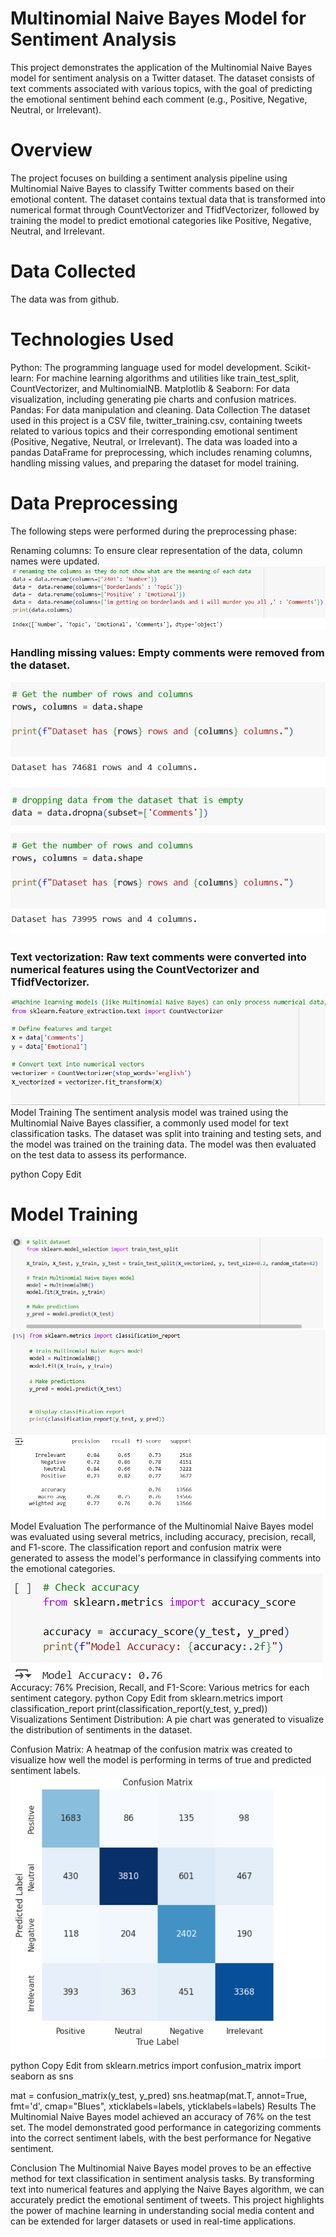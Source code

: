 # Multinomial Naive Bayes Model for Sentiment Analysis
This project demonstrates the application of the Multinomial Naive Bayes model for sentiment analysis on a Twitter dataset. The dataset consists of text comments associated with various topics, with the goal of predicting the emotional sentiment behind each comment (e.g., Positive, Negative, Neutral, or Irrelevant).

 # Overview
The project focuses on building a sentiment analysis pipeline using Multinomial Naive Bayes to classify Twitter comments based on their emotional content. The dataset contains textual data that is transformed into numerical format through CountVectorizer and TfidfVectorizer, followed by training the model to predict emotional categories like Positive, Negative, Neutral, and Irrelevant.
#  Data Collected
The data was from github.
 # Technologies Used
Python: The programming language used for model development.
Scikit-learn: For machine learning algorithms and utilities like train_test_split, CountVectorizer, and MultinomialNB.
Matplotlib & Seaborn: For data visualization, including generating pie charts and confusion matrices.
Pandas: For data manipulation and cleaning.
Data Collection
The dataset used in this project is a CSV file, twitter_training.csv, containing tweets related to various topics and their corresponding emotional sentiment (Positive, Negative, Neutral, or Irrelevant). The data was loaded into a pandas DataFrame for preprocessing, which includes renaming columns, handling missing values, and preparing the dataset for model training.

 # Data Preprocessing
The following steps were performed during the preprocessing phase:

Renaming columns: To ensure clear representation of the data, column names were updated.
![image alt](https://github.com/Omorusi/Multinomial_Naive_Bayes./blob/main/Screenshot%202025-03-03%20124153.png?raw=true)
### Handling missing values: Empty comments were removed from the dataset.
![image alt](https://github.com/Omorusi/Multinomial_Naive_Bayes./blob/main/Screenshot%202025-03-03%20124326.png?raw=true)
### Text vectorization: Raw text comments were converted into numerical features using the CountVectorizer and TfidfVectorizer.
![image alt](https://github.com/Omorusi/Multinomial_Naive_Bayes./blob/main/Screenshot%202025-03-03%20124408.png?raw=true)
Model Training
The sentiment analysis model was trained using the Multinomial Naive Bayes classifier, a commonly used model for text classification tasks. The dataset was split into training and testing sets, and the model was trained on the training data. The model was then evaluated on the test data to assess its performance.

python
Copy
Edit
# Model Training
![image alt](https://github.com/Omorusi/Multinomial_Naive_Bayes./blob/main/Screenshot%202025-03-03%20130229.png?raw=true)
![image alt](https://github.com/Omorusi/Multinomial_Naive_Bayes./blob/main/Screenshot%202025-03-03%20130249.png?raw=true)
Model Evaluation
The performance of the Multinomial Naive Bayes model was evaluated using several metrics, including accuracy, precision, recall, and F1-score. The classification report and confusion matrix were generated to assess the model's performance in classifying comments into the emotional categories.
![image alt](https://github.com/Omorusi/Multinomial_Naive_Bayes./blob/main/Screenshot%202025-03-03%20124509.png?raw=true)
Accuracy: 76%
Precision, Recall, and F1-Score: Various metrics for each sentiment category.
python
Copy
Edit
from sklearn.metrics import classification_report
print(classification_report(y_test, y_pred))
Visualizations
Sentiment Distribution: A pie chart was generated to visualize the distribution of sentiments in the dataset.

Confusion Matrix: A heatmap of the confusion matrix was created to visualize how well the model is performing in terms of true and predicted sentiment labels.
![image alt](https://github.com/Omorusi/Multinomial_Naive_Bayes./blob/main/Screenshot%202025-03-03%20124452.png?raw=true)
python
Copy
Edit
from sklearn.metrics import confusion_matrix
import seaborn as sns

mat = confusion_matrix(y_test, y_pred)
sns.heatmap(mat.T, annot=True, fmt='d', cmap="Blues", xticklabels=labels, yticklabels=labels)
Results
The Multinomial Naive Bayes model achieved an accuracy of 76% on the test set. The model demonstrated good performance in categorizing comments into the correct sentiment labels, with the best performance for Negative sentiment.

Conclusion
The Multinomial Naive Bayes model proves to be an effective method for text classification in sentiment analysis tasks. By transforming text into numerical features and applying the Naive Bayes algorithm, we can accurately predict the emotional sentiment of tweets. This project highlights the power of machine learning in understanding social media content and can be extended for larger datasets or used in real-time applications.

